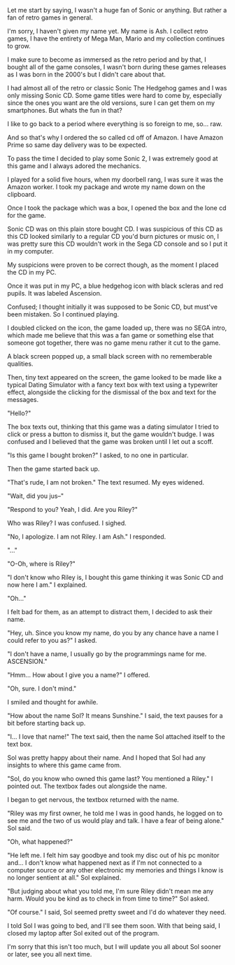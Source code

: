 Let me start by saying, I wasn't a huge fan of Sonic or anything. But rather a fan of retro games in general. 

I'm sorry, I haven't given my name yet. My name is Ash. I collect retro games, I have the entirety of Mega Man, Mario and my collection continues to grow. 

I make sure to become as immersed as the retro period and by that, I bought all of the game consoles, I wasn't born during these games releases as I was born in the 2000's but I didn't care about that. 

I had almost all of the retro or classic Sonic The Hedgehog games and I was only missing Sonic CD. Some game titles were hard to come by, especially since the ones you want are the old versions, sure I can get them on my smartphones. But whats the fun in that? 

I like to go back to a period where everything is so foreign to me, so... raw. 

And so that's why I ordered the so called cd off of Amazon. I have Amazon Prime so same day delivery was to be expected.

To pass the time I decided to play some Sonic 2, I was extremely good at this game and I always adored the mechanics. 

I played for a solid five hours, when my doorbell rang, I was sure it was the Amazon worker. I took my package and wrote my name down on the clipboard. 

Once I took the package which was a box, I opened the box and the lone cd for the game. 

Sonic CD was on this plain store bought CD. I was suspicious of this CD as this CD looked similarly to a regular CD you'd burn pictures or music on, I was pretty sure this CD wouldn't work in the Sega CD console and so I put it in my computer. 

My suspicions were proven to be correct though, as the moment I placed the CD in my PC.

Once it was put in my PC, a blue hedgehog icon with black scleras and red pupils. It was labeled Ascension. 

Confused; I thought initially it was supposed to be Sonic CD, but must've been mistaken. So I continued playing. 

I doubled clicked on the icon, the game loaded up, there was no SEGA intro, which made me believe that this was a fan game or something else that someone got together, there was no game menu rather it cut to the game. 

A black screen popped up, a small black screen with no rememberable qualities. 

Then, tiny text appeared on the screen, the game looked to be made like a typical Dating Simulator with a fancy text box with text using a typewriter effect, alongside the clicking for the dismissal of the box and text for the messages. 

"Hello?" 

The box texts out, thinking that this game was a dating simulator I tried to click or press a button to dismiss it, but the game wouldn't budge. I was confused and I believed that the game was broken until I let out a scoff. 

"Is this game I bought broken?" I asked, to no one in particular. 

Then the game started back up. 

"That's rude, I am not broken." The text resumed. My eyes widened.     

"Wait, did you jus–" 

"Respond to you? Yeah, I did. Are you Riley?" 

Who was Riley? I was confused. I sighed. 

"No, I apologize. I am not Riley. I am Ash." I responded. 

"..."

"O-Oh, where is Riley?" 

"I don't know who Riley is, I bought this game thinking it was Sonic CD and now here I am." I explained. 

"Oh..." 

I felt bad for them, as an attempt to distract them, I decided to ask their name. 

"Hey, uh. Since you know my name, do you by any chance have a name I could refer to you as?" I asked. 

"I don't have a name, I usually go by the programmings name for me. ASCENSION." 

"Hmm... How about I give you a name?" I offered. 

"Oh, sure. I don't mind." 

I smiled and thought for awhile. 

"How about the name Sol? It means Sunshine." I said, the text pauses for a bit before starting back up. 

"I... I love that name!" The text said, then the name Sol attached itself to the text box. 

Sol was pretty happy about their name. And I hoped that Sol had any insights to where this game came from.

"Sol, do you know who owned this game last? You mentioned a Riley." I pointed out. The textbox fades out alongside the name. 

I began to get nervous, the textbox returned with the name. 

"Riley was my first owner, he told me I was in good hands, he logged on to see me and the two of us would play and talk. I have a fear of being alone." Sol said. 

"Oh, what happened?" 

"He left me. I felt him say goodbye and took my disc out of his pc monitor and... I don't know what happened next as if I'm not connected to a computer source or any other electronic my memories and things I know is no longer sentient at all." Sol explained.

"But judging about what you told me, I'm sure Riley didn't mean me any harm. Would you be kind as to check in from time to time?" Sol asked. 

"Of course." I said, Sol seemed pretty sweet and I'd do whatever they need. 

I told Sol I was going to bed, and I'll see them soon. With that being said, I closed my laptop after Sol exited out of the program. 

I'm sorry that this isn't too much, but I will update you all about Sol sooner or later, see you all next time.